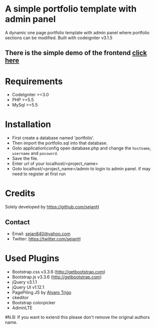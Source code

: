 A simple portfolio template with admin panel
============================================

A dynamic one page portfolio template with admin panel where portfolio sections can be modified.
Built with codeigniter v3.1.5
## There is the simple demo of the frontend [click here](http://sejan.is-great.org)
Requirements
============
* CodeIgniter >=3.0
* PHP >=5.5
* MySql >=5.5

Installation
============
* First create a database named 'portfolio'.
* Then import the portfolio.sql into that database.
* Goto application\config open database.php and change the `hostname`, `username` and `password`.
* Save the file.
* Enter url of your localhost/<project_name>
* Goto localhost/<project_name>/admin to login to admin panel. if may need to register at first run


Credits
=======
Solely developed by https://github.com/sejanH

Contact
-------
- Email: sejan840@yahoo.com
- Twitter: https://twitter.com/sejanH


Used Plugins
============
- Bootstrap.css v3.3.6 (http://getbootstrap.com)
- Bootstrap.js v3.3.6 (http://getbootstrap.com)
- jQuery v3.1.1
- jQuery UI v1.12.1
- PagePiling JS by [Alvaro Trigo](https://alvarotrigo.com)
- ckeditor
- Bootstrap colorpicker
- AdminLTE


#N.B: If you want to extend this please don't remove the original authors name.
